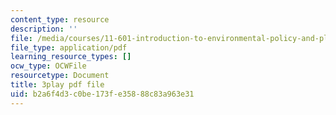 ```yaml
---
content_type: resource
description: ''
file: /media/courses/11-601-introduction-to-environmental-policy-and-planning-fall-2016/b2a6f4d3c0be173fe35888c83a963e31_St_PAkSBiYs.pdf
file_type: application/pdf
learning_resource_types: []
ocw_type: OCWFile
resourcetype: Document
title: 3play pdf file
uid: b2a6f4d3-c0be-173f-e358-88c83a963e31
---
```

